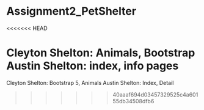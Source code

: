 # Assignment2_PetShelter
<<<<<<< HEAD

Cleyton Shelton: Animals, Bootstrap
Austin Shelton: index, info pages
=======
Cleyton Shelton: Bootstrap 5, Animals
Austin Shelton: Index, Detail
>>>>>>> 40aaaf694d03457329525c4a60155db34508dfb6
